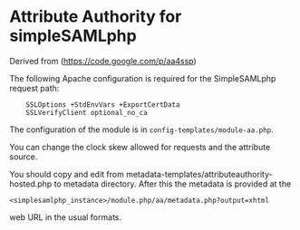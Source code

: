 # Attribute Authority for simpleSAMLphp

Derived from (https://code.google.com/p/aa4ssp)


The following Apache configuration is required for the SimpleSAMLphp request path:

        SSLOptions +StdEnvVars +ExportCertData
        SSLVerifyClient optional_no_ca
        
The configuration of the module is in <code>config-templates/module-aa.php</code>.

You can change the clock skew allowed for requests and the attribute source.

You should copy and edit from metadata-templates/attributeauthority-hosted.php to metadata directory. After this the metadata is provided at the

    <simplesamlphp_instance>/module.php/aa/metadata.php?output=xhtml

web URL in the usual formats.
